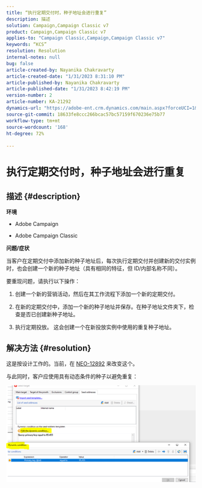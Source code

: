 ```yaml
---
title: “执行定期交付时，种子地址会进行重复”
description: 描述
solution: Campaign,Campaign Classic v7
product: Campaign,Campaign Classic v7
applies-to: "Campaign Classic,Campaign,Campaign Classic v7"
keywords: “KCS”
resolution: Resolution
internal-notes: null
bug: false
article-created-by: Nayanika Chakravarty
article-created-date: "1/31/2023 8:31:10 PM"
article-published-by: Nayanika Chakravarty
article-published-date: "1/31/2023 8:42:19 PM"
version-number: 2
article-number: KA-21292
dynamics-url: "https://adobe-ent.crm.dynamics.com/main.aspx?forceUCI=1&pagetype=entityrecord&etn=knowledgearticle&id=4ac7df2e-a6a1-ed11-aad1-6045bd0063aa"
source-git-commit: 18633fe8ccc266bcac57bc57159f670236e75b77
workflow-type: tm+mt
source-wordcount: '168'
ht-degree: 72%

---
```


# 执行定期交付时，种子地址会进行重复

## 描述 {#description}


<b>环境</b>

- Adobe Campaign

- Adobe Campaign Classic

<b>问题/症状</b>

当客户在定期交付中添加新的种子地址后，每次执行定期交付并创建新的交付实例时，也会创建一个新的种子地址（具有相同的特征，但 ID/内部名称不同）。

要重现问题，请执行以下操作：

1. 创建一个新的营销活动，然后在其工作流程下添加一个新的定期交付。

2. 在新的定期交付中，添加一个新的种子地址并保存。在种子地址文件夹下，检查是否已创建新种子地址。
3. 执行定期投放。 这会创建一个在新投放实例中使用的重复种子地址。



## 解决方法 {#resolution}


这是按设计工作的。当前，在 [NEO-12892](https://jira.corp.adobe.com/browse/NEO-12892) 来改变这个。

与此同时，客户应使用具有动态条件的种子以避免重复：

![](assets/83cc65a7-329b-ed11-aad1-6045bd006ce9.png)
